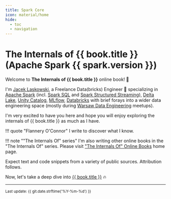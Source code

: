 ```yaml
---
title: Spark Core
icon: material/home
hide:
  - toc
  - navigation
---
```


# The Internals of {{ book.title }} (Apache Spark {{ spark.version }})

Welcome to **The Internals of {{ book.title }}** online book! 🤙

I'm [Jacek Laskowski](https://www.linkedin.com/in/jaceklaskowski), a Freelance Data(bricks) Engineer 🧱 specializing in
[Apache Spark](https://books.japila.pl/apache-spark-internals/) (incl. [Spark SQL](https://books.japila.pl/spark-sql-internals/) and [Spark Structured Streaming](https://books.japila.pl/spark-structured-streaming-internals/)),
[Delta Lake](https://books.japila.pl/delta-lake-internals/),
[Unity Catalog](https://books.japila.pl/unity-catalog-internals/),
[MLflow](https://mlflow.org/),
[Databricks](https://github.com/jaceklaskowski/learn-databricks)
with brief forays into a wider data engineering space (mostly during [Warsaw Data Engineering](https://www.meetup.com/Warsaw-Data-Engineering/) meetups).

I'm very excited to have you here and hope you will enjoy exploring the internals of {{ book.title }} as much as I have.

!!! quote "Flannery O'Connor"
    I write to discover what I know.

!!! note ""The Internals Of" series"
    I'm also writing other online books in the "The Internals Of" series. Please visit ["The Internals Of" Online Books](https://books.japila.pl) home page.

Expect text and code snippets from a variety of public sources. Attribution follows.

Now, let's take a deep dive into [{{ book.title }}](features/index.md) 🔥

---

<small>Last update: {{ git.date.strftime('%Y-%m-%d') }}</small>
